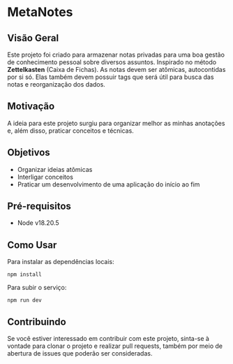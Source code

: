 # MetaNotes

## Visão Geral

Este projeto foi criado para armazenar notas privadas para uma boa gestão de conhecimento pessoal sobre diversos assuntos. Inspirado no método **Zettelkasten** (Caixa de Fichas). As notas devem ser atômicas, autocontidas por si só. Elas também devem possuir tags que será útil para busca das notas e reorganização dos dados.

## Motivação

A ideia para este projeto surgiu para organizar melhor as minhas anotações e, além disso, praticar conceitos e técnicas.

## Objetivos

- Organizar ideias atômicas
- Interligar conceitos
- Praticar um desenvolvimento de uma aplicação do início ao fim

## Pré-requisitos

- Node v18.20.5

## Como Usar

Para instalar as dependências locais:

```
npm install
```

Para subir o serviço:

```
npm run dev
```

## Contribuindo

Se você estiver interessado em contribuir com este projeto, sinta-se à vontade para clonar o projeto e realizar pull requests, também por meio de abertura de issues que poderão ser consideradas.
